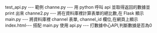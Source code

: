 test_api.py --- 範例
channe.py --- 用 python 呼叫 api 並取得返回的數據並 print 出來
channe2.py --- 將在資料庫裡計算表單的總比數,在 Flask 顯示
main.py --- 將資料庫裡 channel 表單, channel_id 欄位,在網頁上顯示
index.html--- 搭配 main.py 使用
api.py --- 打數據中心API,判斷數據是否為0  

